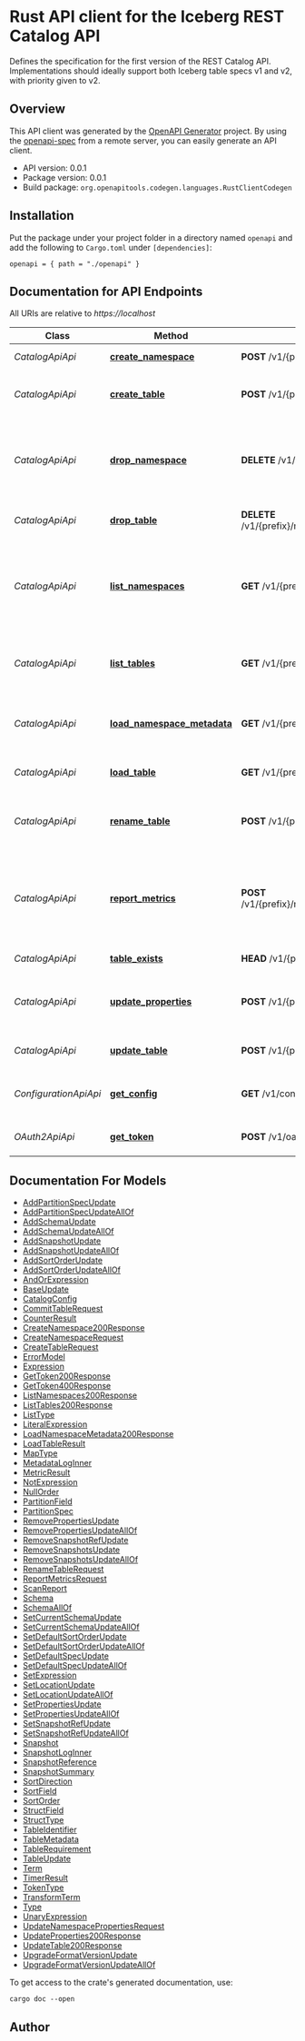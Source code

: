 # Rust API client for the Iceberg REST Catalog API

Defines the specification for the first version of the REST Catalog API.
Implementations should ideally support both Iceberg table specs v1 and v2, with
priority given to v2.

## Overview

This API client was generated by the
[OpenAPI Generator](https://openapi-generator.tech) project. By using the
[openapi-spec](https://openapis.org) from a remote server, you can easily
generate an API client.

- API version: 0.0.1
- Package version: 0.0.1
- Build package: `org.openapitools.codegen.languages.RustClientCodegen`

## Installation

Put the package under your project folder in a directory named `openapi` and add
the following to `Cargo.toml` under `[dependencies]`:

```
openapi = { path = "./openapi" }
```

## Documentation for API Endpoints

All URIs are relative to _https://localhost_

| Class                 | Method                                                                       | HTTP request                                                        | Description                                                                 |
| --------------------- | ---------------------------------------------------------------------------- | ------------------------------------------------------------------- | --------------------------------------------------------------------------- |
| _CatalogApiApi_       | [**create_namespace**](docs/CatalogApiApi.md#create_namespace)               | **POST** /v1/{prefix}/namespaces                                    | Create a namespace                                                          |
| _CatalogApiApi_       | [**create_table**](docs/CatalogApiApi.md#create_table)                       | **POST** /v1/{prefix}/namespaces/{namespace}/tables                 | Create a table in the given namespace                                       |
| _CatalogApiApi_       | [**drop_namespace**](docs/CatalogApiApi.md#drop_namespace)                   | **DELETE** /v1/{prefix}/namespaces/{namespace}                      | Drop a namespace from the catalog. Namespace must be empty.                 |
| _CatalogApiApi_       | [**drop_table**](docs/CatalogApiApi.md#drop_table)                           | **DELETE** /v1/{prefix}/namespaces/{namespace}/tables/{table}       | Drop a table from the catalog                                               |
| _CatalogApiApi_       | [**list_namespaces**](docs/CatalogApiApi.md#list_namespaces)                 | **GET** /v1/{prefix}/namespaces                                     | List namespaces, optionally providing a parent namespace to list underneath |
| _CatalogApiApi_       | [**list_tables**](docs/CatalogApiApi.md#list_tables)                         | **GET** /v1/{prefix}/namespaces/{namespace}/tables                  | List all table identifiers underneath a given namespace                     |
| _CatalogApiApi_       | [**load_namespace_metadata**](docs/CatalogApiApi.md#load_namespace_metadata) | **GET** /v1/{prefix}/namespaces/{namespace}                         | Load the metadata properties for a namespace                                |
| _CatalogApiApi_       | [**load_table**](docs/CatalogApiApi.md#load_table)                           | **GET** /v1/{prefix}/namespaces/{namespace}/tables/{table}          | Load a table from the catalog                                               |
| _CatalogApiApi_       | [**rename_table**](docs/CatalogApiApi.md#rename_table)                       | **POST** /v1/{prefix}/tables/rename                                 | Rename a table from its current name to a new name                          |
| _CatalogApiApi_       | [**report_metrics**](docs/CatalogApiApi.md#report_metrics)                   | **POST** /v1/{prefix}/namespaces/{namespace}/tables/{table}/metrics | Send a metrics report to this endpoint to be processed by the backend       |
| _CatalogApiApi_       | [**table_exists**](docs/CatalogApiApi.md#table_exists)                       | **HEAD** /v1/{prefix}/namespaces/{namespace}/tables/{table}         | Check if a table exists                                                     |
| _CatalogApiApi_       | [**update_properties**](docs/CatalogApiApi.md#update_properties)             | **POST** /v1/{prefix}/namespaces/{namespace}/properties             | Set or remove properties on a namespace                                     |
| _CatalogApiApi_       | [**update_table**](docs/CatalogApiApi.md#update_table)                       | **POST** /v1/{prefix}/namespaces/{namespace}/tables/{table}         | Commit updates to a table                                                   |
| _ConfigurationApiApi_ | [**get_config**](docs/ConfigurationApiApi.md#get_config)                     | **GET** /v1/config                                                  | List all catalog configuration settings                                     |
| _OAuth2ApiApi_        | [**get_token**](docs/OAuth2ApiApi.md#get_token)                              | **POST** /v1/oauth/tokens                                           | Get a token using an OAuth2 flow                                            |

## Documentation For Models

- [AddPartitionSpecUpdate](docs/AddPartitionSpecUpdate.md)
- [AddPartitionSpecUpdateAllOf](docs/AddPartitionSpecUpdateAllOf.md)
- [AddSchemaUpdate](docs/AddSchemaUpdate.md)
- [AddSchemaUpdateAllOf](docs/AddSchemaUpdateAllOf.md)
- [AddSnapshotUpdate](docs/AddSnapshotUpdate.md)
- [AddSnapshotUpdateAllOf](docs/AddSnapshotUpdateAllOf.md)
- [AddSortOrderUpdate](docs/AddSortOrderUpdate.md)
- [AddSortOrderUpdateAllOf](docs/AddSortOrderUpdateAllOf.md)
- [AndOrExpression](docs/AndOrExpression.md)
- [BaseUpdate](docs/BaseUpdate.md)
- [CatalogConfig](docs/CatalogConfig.md)
- [CommitTableRequest](docs/CommitTableRequest.md)
- [CounterResult](docs/CounterResult.md)
- [CreateNamespace200Response](docs/CreateNamespace200Response.md)
- [CreateNamespaceRequest](docs/CreateNamespaceRequest.md)
- [CreateTableRequest](docs/CreateTableRequest.md)
- [ErrorModel](docs/ErrorModel.md)
- [Expression](docs/Expression.md)
- [GetToken200Response](docs/GetToken200Response.md)
- [GetToken400Response](docs/GetToken400Response.md)
- [ListNamespaces200Response](docs/ListNamespaces200Response.md)
- [ListTables200Response](docs/ListTables200Response.md)
- [ListType](docs/ListType.md)
- [LiteralExpression](docs/LiteralExpression.md)
- [LoadNamespaceMetadata200Response](docs/LoadNamespaceMetadata200Response.md)
- [LoadTableResult](docs/LoadTableResult.md)
- [MapType](docs/MapType.md)
- [MetadataLogInner](docs/MetadataLogInner.md)
- [MetricResult](docs/MetricResult.md)
- [NotExpression](docs/NotExpression.md)
- [NullOrder](docs/NullOrder.md)
- [PartitionField](docs/PartitionField.md)
- [PartitionSpec](docs/PartitionSpec.md)
- [RemovePropertiesUpdate](docs/RemovePropertiesUpdate.md)
- [RemovePropertiesUpdateAllOf](docs/RemovePropertiesUpdateAllOf.md)
- [RemoveSnapshotRefUpdate](docs/RemoveSnapshotRefUpdate.md)
- [RemoveSnapshotsUpdate](docs/RemoveSnapshotsUpdate.md)
- [RemoveSnapshotsUpdateAllOf](docs/RemoveSnapshotsUpdateAllOf.md)
- [RenameTableRequest](docs/RenameTableRequest.md)
- [ReportMetricsRequest](docs/ReportMetricsRequest.md)
- [ScanReport](docs/ScanReport.md)
- [Schema](docs/Schema.md)
- [SchemaAllOf](docs/SchemaAllOf.md)
- [SetCurrentSchemaUpdate](docs/SetCurrentSchemaUpdate.md)
- [SetCurrentSchemaUpdateAllOf](docs/SetCurrentSchemaUpdateAllOf.md)
- [SetDefaultSortOrderUpdate](docs/SetDefaultSortOrderUpdate.md)
- [SetDefaultSortOrderUpdateAllOf](docs/SetDefaultSortOrderUpdateAllOf.md)
- [SetDefaultSpecUpdate](docs/SetDefaultSpecUpdate.md)
- [SetDefaultSpecUpdateAllOf](docs/SetDefaultSpecUpdateAllOf.md)
- [SetExpression](docs/SetExpression.md)
- [SetLocationUpdate](docs/SetLocationUpdate.md)
- [SetLocationUpdateAllOf](docs/SetLocationUpdateAllOf.md)
- [SetPropertiesUpdate](docs/SetPropertiesUpdate.md)
- [SetPropertiesUpdateAllOf](docs/SetPropertiesUpdateAllOf.md)
- [SetSnapshotRefUpdate](docs/SetSnapshotRefUpdate.md)
- [SetSnapshotRefUpdateAllOf](docs/SetSnapshotRefUpdateAllOf.md)
- [Snapshot](docs/Snapshot.md)
- [SnapshotLogInner](docs/SnapshotLogInner.md)
- [SnapshotReference](docs/SnapshotReference.md)
- [SnapshotSummary](docs/SnapshotSummary.md)
- [SortDirection](docs/SortDirection.md)
- [SortField](docs/SortField.md)
- [SortOrder](docs/SortOrder.md)
- [StructField](docs/StructField.md)
- [StructType](docs/StructType.md)
- [TableIdentifier](docs/TableIdentifier.md)
- [TableMetadata](docs/TableMetadata.md)
- [TableRequirement](docs/TableRequirement.md)
- [TableUpdate](docs/TableUpdate.md)
- [Term](docs/Term.md)
- [TimerResult](docs/TimerResult.md)
- [TokenType](docs/TokenType.md)
- [TransformTerm](docs/TransformTerm.md)
- [Type](docs/Type.md)
- [UnaryExpression](docs/UnaryExpression.md)
- [UpdateNamespacePropertiesRequest](docs/UpdateNamespacePropertiesRequest.md)
- [UpdateProperties200Response](docs/UpdateProperties200Response.md)
- [UpdateTable200Response](docs/UpdateTable200Response.md)
- [UpgradeFormatVersionUpdate](docs/UpgradeFormatVersionUpdate.md)
- [UpgradeFormatVersionUpdateAllOf](docs/UpgradeFormatVersionUpdateAllOf.md)

To get access to the crate's generated documentation, use:

```
cargo doc --open
```

## Author
